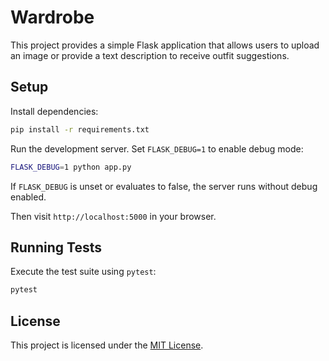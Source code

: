 # Wardrobe

This project provides a simple Flask application that allows users to upload an image or provide a text description to receive outfit suggestions.

## Setup

Install dependencies:

```bash
pip install -r requirements.txt
```

Run the development server. Set `FLASK_DEBUG=1` to enable debug mode:

```bash
FLASK_DEBUG=1 python app.py
```

If `FLASK_DEBUG` is unset or evaluates to false, the server runs without debug
enabled.

Then visit `http://localhost:5000` in your browser.

## Running Tests

Execute the test suite using `pytest`:

```bash
pytest
```

## License

This project is licensed under the [MIT License](LICENSE).

